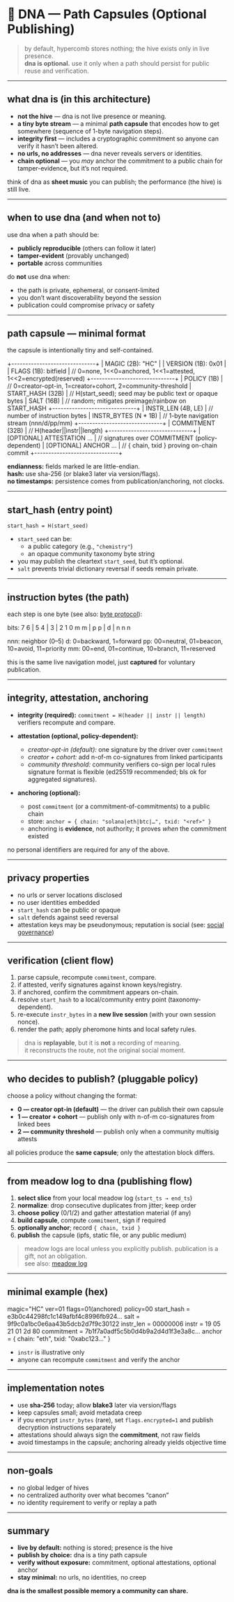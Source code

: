 # 🧬 DNA — Path Capsules (Optional Publishing)

> by default, hypercomb stores nothing; the hive exists only in live presence.  
> **dna is optional.** use it only when a path should persist for public reuse and verification.

---

## what dna is (in this architecture)

- **not the hive** — dna is not live presence or meaning.
- **a tiny byte stream** — a minimal **path capsule** that encodes how to get somewhere (sequence of 1-byte navigation steps).
- **integrity first** — includes a cryptographic commitment so anyone can verify it hasn’t been altered.
- **no urls, no addresses** — dna never reveals servers or identities.
- **chain optional** — you *may* anchor the commitment to a public chain for tamper-evidence, but it’s not required.

think of dna as **sheet music** you can publish; the performance (the hive) is still live.

---

## when to use dna (and when not to)

use dna when a path should be:
- **publicly reproducible** (others can follow it later)
- **tamper-evident** (provably unchanged)
- **portable** across communities

do **not** use dna when:
- the path is private, ephemeral, or consent-limited
- you don’t want discoverability beyond the session
- publication could compromise privacy or safety

---

## path capsule — minimal format

the capsule is intentionally tiny and self-contained.



+------------------------------+
| MAGIC (2B): "HC" |
| VERSION (1B): 0x01 |
| FLAGS (1B): bitfield | // 0=none, 1<<0=anchored, 1<<1=attested, 1<<2=encrypted(reserved)
+------------------------------+
| POLICY (1B) | // 0=creator-opt-in, 1=creator+cohort, 2=community-threshold
| START_HASH (32B) | // H(start_seed); seed may be public text or opaque bytes
| SALT (16B) | // random; mitigates preimage/rainbow on START_HASH
+------------------------------+
| INSTR_LEN (4B, LE) | // number of instruction bytes
| INSTR_BYTES (N * 1B) | // 1-byte navigation stream (nnn/d/pp/mm)
+------------------------------+
| COMMITMENT (32B) | // H(header||instr||length)
+------------------------------+
| [OPTIONAL] ATTESTATION ... | // signatures over COMMITMENT (policy-dependent)
| [OPTIONAL] ANCHOR ... | // { chain, txid } proving on-chain commit
+------------------------------+


**endianness:** fields marked le are little-endian.  
**hash:** use sha-256 (or blake3 later via version/flags).  
**no timestamps:** persistence comes from publication/anchoring, not clocks.

---

## start_hash (entry point)

`start_hash = H(start_seed)`

- `start_seed` can be:
  - a public category (e.g., `"chemistry"`)
  - an opaque community taxonomy byte string
- you may publish the cleartext `start_seed`, but it’s optional.  
- `salt` prevents trivial dictionary reversal if seeds remain private.

---

## instruction bytes (the path)

each step is one byte (see also: [byte protocol](./byte-protocol.md)):



bits: 7 6 | 5 4 | 3 | 2 1 0
m m | p p | d | n n n

nnn: neighbor (0–5)
d: 0=backward, 1=forward
pp: 00=neutral, 01=beacon, 10=avoid, 11=priority
mm: 00=end, 01=continue, 10=branch, 11=reserved


this is the same live navigation model, just **captured** for voluntary publication.

---

## integrity, attestation, anchoring

- **integrity (required):** `commitment = H(header || instr || length)`  
  verifiers recompute and compare.

- **attestation (optional, policy-dependent):**
  - *creator-opt-in (default):* one signature by the driver over `commitment`
  - *creator + cohort:* add n-of-m co-signatures from linked participants
  - *community threshold:* community verifiers co-sign per local rules  
  signature format is flexible (ed25519 recommended; bls ok for aggregated signatures).

- **anchoring (optional):**
  - post `commitment` (or a commitment-of-commitments) to a public chain
  - store: `anchor = { chain: "solana|eth|btc|…", txid: "<ref>" }`
  - anchoring is **evidence**, not authority; it proves *when* the commitment existed

no personal identifiers are required for any of the above.

---

## privacy properties

- no urls or server locations disclosed  
- no user identities embedded  
- `start_hash` can be public or opaque  
- `salt` defends against seed reversal  
- attestation keys may be pseudonymous; reputation is social (see: [social governance](./social-governance.md))

---

## verification (client flow)

1. parse capsule, recompute `commitment`, compare.  
2. if attested, verify signatures against known keys/registry.  
3. if anchored, confirm the commitment appears on-chain.  
4. resolve `start_hash` to a local/community entry point (taxonomy-dependent).  
5. re-execute `instr_bytes` in a **new live session** (with your own session nonce).  
6. render the path; apply pheromone hints and local safety rules.

> dna is **replayable**, but it is **not** a recording of meaning.  
> it reconstructs the route, not the original social moment.

---

## who decides to publish? (pluggable policy)

choose a policy without changing the format:

- **0 — creator opt-in (default)** — the driver can publish their own capsule  
- **1 — creator + cohort** — publish only with n-of-m co-signatures from linked bees  
- **2 — community threshold** — publish only when a community multisig attests

all policies produce the **same capsule**; only the attestation block differs.

---

## from meadow log to dna (publishing flow)

1. **select slice** from your local meadow log (`start_ts → end_ts`)  
2. **normalize**: drop consecutive duplicates from jitter; keep order  
3. **choose policy** (0/1/2) and gather attestation material (if any)  
4. **build capsule**, compute `commitment`, sign if required  
5. **optionally anchor**; record `{ chain, txid }`  
6. **publish** the capsule (ipfs, static file, or any public medium)

> meadow logs are local unless you explicitly publish. publication is a gift, not an obligation.  
> see also: [meadow log](./meadow-log.md)

---

## minimal example (hex)



magic="HC" ver=01 flags=01(anchored) policy=00
start_hash = e3b0c44298fc1c149afbf4c8996fb924...
salt = 9f9c0a1bc0e6aa43b5dcb2d7f9c30122
instr_len = 00000006
instr = 19 05 21 01 2d 80
commitment = 7b1f7a0adf5c5b0d4b9a2d4d1f3e3a8c...
anchor = { chain: "eth", txid: "0xabc123..." }


- `instr` is illustrative only  
- anyone can recompute `commitment` and verify the anchor

---

## implementation notes

- use **sha-256** today; allow **blake3** later via version/flags  
- keep capsules small; avoid metadata creep  
- if you encrypt `instr_bytes` (rare), set `flags.encrypted=1` and publish decryption instructions separately  
- attestations should always sign the **commitment**, not raw fields  
- avoid timestamps in the capsule; anchoring already yields objective time

---

## non-goals

- no global ledger of hives  
- no centralized authority over what becomes “canon”  
- no identity requirement to verify or replay a path

---

## summary

- **live by default:** nothing is stored; presence is the hive  
- **publish by choice:** dna is a tiny path capsule  
- **verify without exposure:** commitment, optional attestations, optional anchor  
- **stay minimal:** no urls, no identities, no creep

**dna is the smallest possible memory a community can share.**
